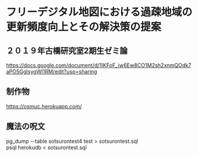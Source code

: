 # フリーデジタル地図における過疎地域の更新頻度向上とその解決策の提案

## ２０１９年古橋研究室2期生ゼミ論
https://docs.google.com/document/d/1IKFoF_jw6Ew8CO1M2sh2xnmQOdk7aPO5GglsygWl1RM/edit?usp=sharing

## 制作物
https://osmuc.herokuapp.com/

## 魔法の呪文
pg_dump --table sotsurontest4 test > sotsurontest.sql  
psql herokudb < sotsurontest.sql
